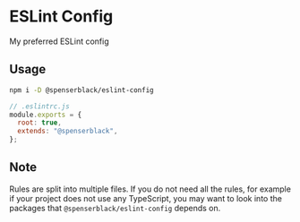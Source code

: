 # ESLint Config

My preferred ESLint config

## Usage

```bash
npm i -D @spenserblack/eslint-config
```

```javascript
// .eslintrc.js
module.exports = {
  root: true,
  extends: "@spenserblack",
};
```

## Note

Rules are split into multiple files. If you do not need all the rules, for example
if your project does not use any TypeScript, you may want to look into the packages
that `@spenserblack/eslint-config` depends on.
